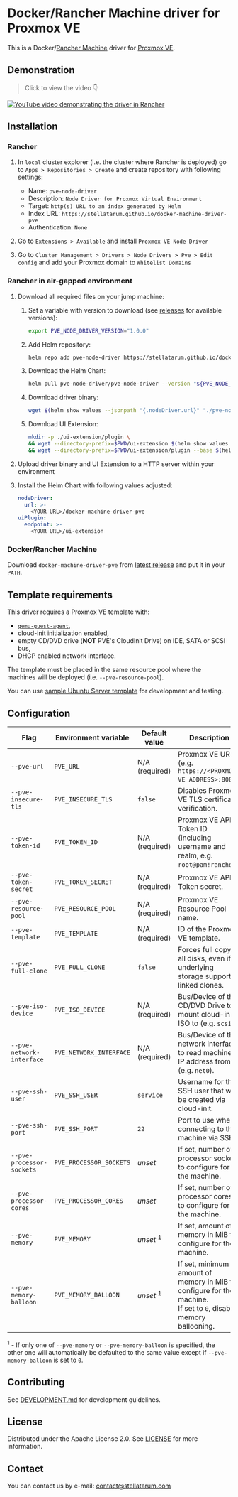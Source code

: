 # Docker/Rancher Machine driver for Proxmox VE

This is a Docker/[Rancher Machine](https://github.com/rancher/machine) driver for [Proxmox VE](https://www.proxmox.com/en/proxmox-virtual-environment/overview).

## Demonstration

> Click to view the video 👇

[![YouTube video demonstrating the driver in Rancher](https://img.youtube.com/vi/aQBtw6XlxAE/maxresdefault.jpg)](https://www.youtube.com/watch?v=aQBtw6XlxAE)

## Installation

### Rancher

1. In `local` cluster explorer (i.e. the cluster where Rancher is deployed) go to `Apps > Repositories > Create` and create repository with following settings:

    * Name: `pve-node-driver`
    * Description: `Node Driver for Proxmox Virtual Environment`
    * Target: `http(s) URL to an index generated by Helm`
    * Index URL: `https://stellatarum.github.io/docker-machine-driver-pve`
    * Authentication: `None`

1. Go to `Extensions > Available` and install `Proxmox VE Node Driver`

1. Go to `Cluster Management > Drivers > Node Drivers > Pve > Edit config` and add your Proxmox domain to `Whitelist Domains`

### Rancher in air-gapped environment

1. Download all required files on your jump machine:

    1. Set a variable with version to download (see [releases](https://github.com/Stellatarum/docker-machine-driver-pve/releases) for available versions):

        ```sh
        export PVE_NODE_DRIVER_VERSION="1.0.0"
        ```

    1. Add Helm repository:

        ```sh
        helm repo add pve-node-driver https://stellatarum.github.io/docker-machine-driver-pve
        ```

    1. Download the Helm Chart:

        ```sh
        helm pull pve-node-driver/pve-node-driver --version "${PVE_NODE_DRIVER_VERSION}"
        ```

    1. Download driver binary:

        ```sh
        wget $(helm show values --jsonpath "{.nodeDriver.url}" "./pve-node-driver-${PVE_NODE_DRIVER_VERSION}.tgz")
        ```

    1. Download UI Extension:

        ```sh
        mkdir -p ./ui-extension/plugin \
        && wget --directory-prefix=$PWD/ui-extension $(helm show values --jsonpath "{.uiPlugin.endpoint}" "./pve-node-driver-${PVE_NODE_DRIVER_VERSION}.tgz")/files.txt \
        && wget --directory-prefix=$PWD/ui-extension/plugin --base $(helm show values --jsonpath "{.uiPlugin.endpoint}" "./pve-node-driver-${PVE_NODE_DRIVER_VERSION}.tgz")/ -i $PWD/ui-extension/files.txt
        ```

1. Upload driver binary and UI Extension to a HTTP server within your environment

1. Install the Helm Chart with following values adjusted:

    ```yaml
    nodeDriver:
      url: >-
        <YOUR URL>/docker-machine-driver-pve
    uiPlugin:
      endpoint: >-
        <YOUR URL>/ui-extension
    ```

### Docker/Rancher Machine

Download `docker-machine-driver-pve` from [latest release](https://github.com/Stellatarum/docker-machine-driver-pve/releases/latest) and put it in your `PATH`.

## Template requirements

This driver requires a Proxmox VE template with:

* [`qemu-guest-agent`](https://pve.proxmox.com/wiki/Qemu-guest-agent),
* cloud-init initialization enabled,
* empty CD/DVD drive (**NOT** PVE's CloudInit Drive) on IDE, SATA or SCSI bus,
* DHCP enabled network interface.

The template must be placed in the same resource pool where the machines will be deployed (i.e. `--pve-resource-pool`).

You can use [sample Ubuntu Server template](deploy/templates/ubuntu-server) for development and testing.

## Configuration

| Flag                      | Environment variable    | Default value                      | Description                                                                                                          |
| ------------------------- | ----------------------- | ---------------------------------- | -------------------------------------------------------------------------------------------------------------------- |
| `--pve-url`               | `PVE_URL`               | N/A (required)                     | Proxmox VE URL (e.g. `https://<PROXMOX VE ADDRESS>:8006`).                                                           |
| `--pve-insecure-tls`      | `PVE_INSECURE_TLS`      | `false`                            | Disables Proxmox VE TLS certificate verification.                                                                    |
| `--pve-token-id`          | `PVE_TOKEN_ID`          | N/A (required)                     | Proxmox VE API Token ID (including username and realm, e.g. `root@pam!rancher`).                                     |
| `--pve-token-secret`      | `PVE_TOKEN_SECRET`      | N/A (required)                     | Proxmox VE API Token secret.                                                                                         |
| `--pve-resource-pool`     | `PVE_RESOURCE_POOL`     | N/A (required)                     | Proxmox VE Resource Pool name.                                                                                       |
| `--pve-template`          | `PVE_TEMPLATE`          | N/A (required)                     | ID of the Proxmox VE template.                                                                                       |
| `--pve-full-clone`        | `PVE_FULL_CLONE`        | `false`                            | Forces full copy of all disks, even if underlying storage supports linked clones.                                    |
| `--pve-iso-device`        | `PVE_ISO_DEVICE`        | N/A (required)                     | Bus/Device of the CD/DVD Drive to mount cloud-init ISO to (e.g. `scsi1`).                                            |
| `--pve-network-interface` | `PVE_NETWORK_INTERFACE` | N/A (required)                     | Bus/Device of the network interface to read machine's IP address from (e.g. `net0`).                                 |
| `--pve-ssh-user`          | `PVE_SSH_USER`          | `service`                          | Username for the SSH user that will be created via cloud-init.                                                       |
| `--pve-ssh-port`          | `PVE_SSH_PORT`          | `22`                               | Port to use when connecting to the machine via SSH.                                                                  |
| `--pve-processor-sockets` | `PVE_PROCESSOR_SOCKETS` | *unset*                            | If set, number of processor sockets to configure for the machine.                                                    |
| `--pve-processor-cores`   | `PVE_PROCESSOR_CORES`   | *unset*                            | If set, number of processor cores to configure for the machine.                                                      |
| `--pve-memory`            | `PVE_MEMORY`            | *unset* <sup>1</sup>               | If set, amount of memory in MiB to configure for the machine.                                                        |
| `--pve-memory-balloon`    | `PVE_MEMORY_BALLOON`    | *unset* <sup>1</sup>               | If set, minimum amount of memory in MiB to configure for the machine.<br> If set to `0`, disables memory ballooning. |

<sup>1</sup> - If only one of `--pve-memory` or `--pve-memory-balloon` is specified, the other one will automatically be defaulted to the same value except if `--pve-memory-balloon` is set to `0`.

## Contributing

See [DEVELOPMENT.md](./docs/DEVELOPMENT.md) for development guidelines.

## License

Distributed under the Apache License 2.0. See [LICENSE](./LICENSE) for more information.

## Contact

You can contact us by e-mail: [contact@stellatarum.com](mailto:contact@stellatarum.com)
